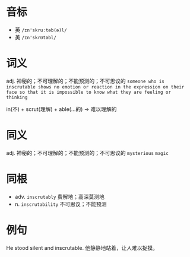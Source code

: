 # 音标

- 英 `/ɪn'skruːtəb(ə)l/`
- 美 `/ɪn'skrʊtəbl/`

# 词义

adj. 神秘的；不可理解的；不能预测的；不可思议的
`someone who is inscrutable shows no emotion or reaction in the expression on their face so that it is impossible to know what they are feeling or thinking`



in(不) + scrut(理解) + able(…的) → 难以理解的

# 同义

adj. 神秘的；不可理解的；不能预测的；不可思议的
`mysterious` `magic`

# 同根

- adv. `inscrutably` 费解地；高深莫测地
- n. `inscrutability` 不可思议；不能预测

# 例句

He stood silent and inscrutable.
他静静地站着，让人难以捉摸。


